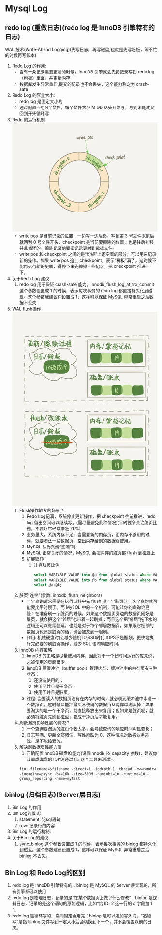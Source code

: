 # Mysql Log
## redo log (重做日志)(redo log 是 InnoDB 引擎特有的日志)
WAL 技术(Write-Ahead Logging)(先写日志，再写磁盘,也就是先写粉板，等不忙的时候再写账本)
1. Redo Log 的作用: 
   - 当有一条记录需要更新的时候，InnoDB 引擎就会先把记录写到 redo log（粉板）里面，并更新内存
   - 数据库发生异常重启,提交的记录也不会丢失，这个能力称之为 crash-safe
2. Redo Log 的容量大小: 
    - redo log 是固定大小的
    - 通过配置一组N个文件，每个文件大小 M GB,从头开始写，写到末尾就又回到开头循环写
3. Redo 的运行机制
 ![Redo Log](imgs/Redo%20log.webp)
   - write pos 是当前记录的位置，一边写一边后移，写到第 3 号文件末尾后就回到 0 号文件开头。checkpoint 是当前要擦除的位置，也是往后推移并且循环的，擦除记录前要把记录更新到数据文件。
   - write pos 和 checkpoint 之间的是“粉板”上还空着的部分，可以用来记录新的操作。如果 write pos 追上 checkpoint，表示“粉板”满了，这时候不能再执行新的更新，得停下来先擦掉一些记录，把 checkpoint 推进一下。
4. 关于Redo Log 建议
    1. redo log 用于保证 crash-safe 能力。innodb_flush_log_at_trx_commit 这个参数设置成 1 的时候，表示每次事务的 redo log 都直接持久化到磁盘。这个参数我建议你设置成 1，这样可以保证 MySQL 异常重启之后数据不丢失
5. WAL flush操作
![Redo Log](imgs/Mysql.WAL.Example.webp)
    1. Flush操作触发的场景？
       1. Redo Log记满，系统停止更新操作，把 checkpoint 往前推进，redo log 留出空间可以继续写。(需尽量避免此种情况)(平时要多关注脏页比例，不要让它经常接近 75%)
       2. 业务量大，系统内存不足。当需要新的内存页，而内存不够用的时候，就要淘汰一些数据页，空出内存给别的数据页使用。
       3. MySQL 认为系统“空闲”时
       4. MySQL 正常关闭的情况，MySQL 会把内存的脏页都 flush 到磁盘上
       5. 扩展延伸:
          1. 计算脏页比例
             ```sql   
             select VARIABLE_VALUE into @a from global_status where VARIABLE_NAME = 'Innodb_buffer_pool_pages_dirty';
             select VARIABLE_VALUE into @b from global_status where VARIABLE_NAME = 'Innodb_buffer_pool_pages_total';
             select @a/@b;
             ```
    2. 脏页"连坐"(参数: innodb_flush_neighbors)
       - 一个查询请求需要在执行过程中先 flush 掉一个脏页时，这个查询就可能要比平时慢了。而 MySQL 中的一个机制，可能让你的查询会更慢：在准备刷一个脏页的时候，如果这个数据页旁边的数据页刚好是脏页，就会把这个“邻居”也带着一起刷掉；而且这个把“邻居”拖下水的逻辑还可以继续蔓延，也就是对于每个邻居数据页，如果跟它相邻的数据页也还是脏页的话，也会被放到一起刷。
       - 作用: 机械硬盘时代,减少随机 IO,SSD时代 IOPS不是瓶颈，更快地执行完必要的刷脏页操作，减少 SQL 语句响应时间。
    3. InnoDB 内存策略
       1. InnoDB 的策略是尽量使用内存，因此对于一个长时间运行的库来说，未被使用的页面很少。
       2. InnoDB 用缓冲池（buffer pool）管理内存，缓冲池中的内存页有三种状态：
          1. 还没有使用的；
          2. 使用了并且是干净页；
          3. 使用了并且是脏页。
       3. 过程: 当要读入的数据页没有在内存的时候，就必须到缓冲池中申请一个数据页。这时候只能把最久不使用的数据页从内存中淘汰掉：如果要淘汰的是一个干净页，就直接释放出来复用；但如果是脏页呢，就必须将脏页先刷到磁盘，变成干净页后才能复用。
    4. 刷数据页影响性能的情况？
       1. 一个查询要淘汰的脏页个数太多，会导致查询的响应时间明显变长；
       2. 日志写满，更新全部堵住，写性能跌为 0，这种情况对敏感业务来说，是不能接受的。
    5. 解决刷数据页性能方案
       1. 正确配置InnoDB 磁盘IO能力(设置innodb_io_capacity 参数)，建议你设置成磁盘的 IOPS(通过 fio 这个工具来测试)。
       ```
       fio -filename=$filename -direct=1 -iodepth 1 -thread -rw=randrw -ioengine=psync -bs=16k -size=500M -numjobs=10 -runtime=10 -group_reporting -name=mytest
       ```
       
## binlog (归档日志)(Server层日志)
1. Bin Log 的作用
2. Bin Log的模式:
    1. statement: 记sql语句
    2. row: 记录行的内容
3. Bin Log 的运行机制:
4. 关于Bin Log的建议
    1. sync_binlog 这个参数设置成 1 的时候，表示每次事务的 binlog 都持久化到磁盘。这个参数建议设置成 1，这样可以保证 MySQL 异常重启之后 binlog 不丢失。
## Bin Log 和 Redo Log的区别
1. redo log 是 InnoDB 引擎特有的；binlog 是 MySQL 的 Server 层实现的，所有引擎都可以使用
2. redo log 是物理日志，记录的是“在某个数据页上做了什么修改”；binlog 是逻辑日志，记录的是这个语句的原始逻辑，比如“给 ID=2 这一行的 c 字段加 1 ”。
3. redo log 是循环写的，空间固定会用完；binlog 是可以追加写入的。“追加写”是指 binlog 文件写到一定大小后会切换到下一个，并不会覆盖以前的日志。